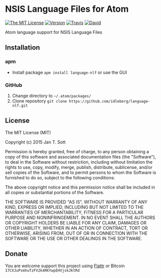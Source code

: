 # NSIS Language Files for Atom

[![The MIT License](https://img.shields.io/badge/license-MIT-orange.svg?style=flat-square)](http://opensource.org/licenses/MIT)
[![Version](https://img.shields.io/apm/v/language-nlf.svg?style=flat-square)](https://atom.io/packages/language-nlf)
[![Travis](https://img.shields.io/travis/idleberg/language-nlf.svg?style=flat-square)](https://travis-ci.org/idleberg/language-nlf)
[![David](https://img.shields.io/david/dev/idleberg/language-nlf.svg?style=flat-square)](https://david-dm.org/idleberg/language-nlf#info=devDependencies)

Atom language support for NSIS Language Files

## Installation

### apm

* Install package `apm install language-nlf` or use the GUI

### GitHub

1. Change directory to `~/.atom/packages/`
2. Clone repository `git clone https://github.com/idleberg/language-nlf.git`

## License

The MIT License (MIT)

Copyright (c) 2015 Jan T. Sott

Permission is hereby granted, free of charge, to any person obtaining a copy of this software and associated documentation files (the "Software"), to deal in the Software without restriction, including without limitation the rights to use, copy, modify, merge, publish, distribute, sublicense, and/or sell copies of the Software, and to permit persons to whom the Software is furnished to do so, subject to the following conditions:

The above copyright notice and this permission notice shall be included in all copies or substantial portions of the Software.

THE SOFTWARE IS PROVIDED "AS IS", WITHOUT WARRANTY OF ANY KIND, EXPRESS OR IMPLIED, INCLUDING BUT NOT LIMITED TO THE WARRANTIES OF MERCHANTABILITY, FITNESS FOR A PARTICULAR PURPOSE AND NONINFRINGEMENT. IN NO EVENT SHALL THE AUTHORS OR COPYRIGHT HOLDERS BE LIABLE FOR ANY CLAIM, DAMAGES OR OTHER LIABILITY, WHETHER IN AN ACTION OF CONTRACT, TORT OR OTHERWISE, ARISING FROM, OUT OF OR IN CONNECTION WITH THE SOFTWARE OR THE USE OR OTHER DEALINGS IN THE SOFTWARE.

## Donate

You are welcome support this project using [Flattr](https://flattr.com/submit/auto?user_id=idleberg&url=https://github.com/idleberg/language-nlf) or Bitcoin `17CXJuPsmhuTzFV2k4RKYwpEHVjskJktRd`